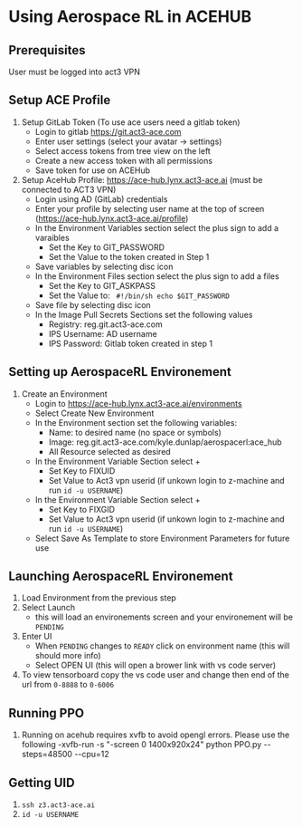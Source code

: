 # Using Aerospace RL in ACEHUB

## Prerequisites
User must be logged into act3 VPN

## Setup ACE Profile
1.	Setup GitLab Token (To use ace users need a gitlab token)
    - Login to gitlab https://git.act3-ace.com
    - Enter user settings (select your avatar -> settings)
    - Select access tokens from tree view on the left
    - Create a new access token with all permissions
    - Save token for use on ACEHub 
2. Setup AceHub Profile: https://ace-hub.lynx.act3-ace.ai (must be connected to ACT3 VPN)
    -	Login using AD (GitLab) credentials
    - Enter your profile by selecting user name at the top of screen (https://ace-hub.lynx.act3-ace.ai/profile)
    - In the Environment Variables section select the plus sign to add a varaibles
      - Set the Key to GIT_PASSWORD
      - Set the Value to the token created in Step 1
    - Save variables by selecting disc icon
    - In the Environment Files section select the plus sign to add a files
      - Set the Key to GIT_ASKPASS
      - Set the Value to:
        <code>
        #!/bin/sh
        echo $GIT_PASSWORD
        </code>
    - Save file by selecting disc icon
    - In the Image Pull Secrets Sections set the following values
      - Registry: reg.git.act3-ace.com
      - IPS Username: AD username
      - IPS Password: Gitlab token created in step 1

## Setting up AerospaceRL Environement
1. Create an Environment
    - Login to https://ace-hub.lynx.act3-ace.ai/environments
    - Select Create New Environment
    - In the Environment section set the following variables:
      - Name: to desired name (no space or symbols)
      - Image: reg.git.act3-ace.com/kyle.dunlap/aerospacerl:ace_hub
      - All Resource selected as desired
    - In the Environment Variable Section select + 
       - Set Key to FIXUID
       - Set Value to Act3 vpn userid (if unkown login to z-machine and run `id -u USERNAME`)
    - In the Environment Variable Section select + 
       - Set Key to FIXGID
       - Set Value to Act3 vpn userid (if unkown login to z-machine and run `id -u USERNAME`)
    - Select Save As Template to store Environment Parameters for future use

## Launching AerospaceRL Environement
1. Load Environment from the previous step
2. Select Launch 
    - this will load an environements screen and your environement will be `PENDING`
3. Enter UI 
    - When `PENDING` changes to `READY` click on environment name (this will should more info)
    - Select OPEN UI (this will open a brower link with vs code server)
4. To view tensorboard copy the vs code user and change then end of the url from `0-8888` to `0-6006`

## Running PPO
1. Running on acehub requires xvfb to avoid opengl errors. Please use the following
    -xvfb-run -s "-screen 0 1400x920x24" python PPO.py --steps=48500  --cpu=12

## Getting UID
1. `ssh z3.act3-ace.ai`
2. `id -u USERNAME`
